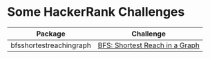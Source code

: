 # Some HackerRank Challenges

|         Package         |                                            Challenge                                            |
|:-----------------------:|:-----------------------------------------------------------------------------------------------:|
| bfsshortestreachingraph | [BFS: Shortest Reach in a Graph](https://www.hackerrank.com/challenges/ctci-bfs-shortest-reach) |
